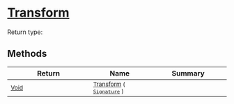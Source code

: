 # [Transform](./Scale-100663855.md)


Return type:
## Methods

| Return | Name | Summary | 
| --- | --- | --- | 
| <sub>[Void](https://docs.microsoft.com/en-us/dotnet/api/System.Void)</sub><img width=200/>| <sub>[Transform](./Scale-100663855.md) ( [`Signature`](./../../../../Signature.md) )</sub>| <sub></sub><img width=200/>| <br>


